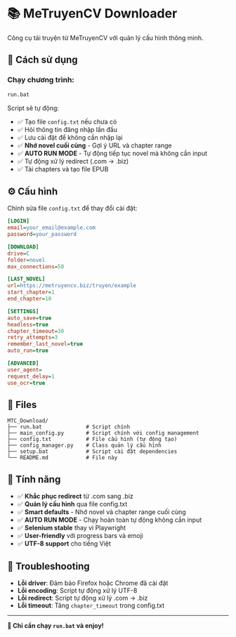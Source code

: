 # 📚 MeTruyenCV Downloader

Công cụ tải truyện từ MeTruyenCV với quản lý cấu hình thông minh.

## 🚀 Cách sử dụng

### **Chạy chương trình:**
```bash
run.bat
```

Script sẽ tự động:
- ✅ Tạo file `config.txt` nếu chưa có
- ✅ Hỏi thông tin đăng nhập lần đầu
- ✅ Lưu cài đặt để không cần nhập lại
- ✅ **Nhớ novel cuối cùng** - Gợi ý URL và chapter range
- ✅ **AUTO RUN MODE** - Tự động tiếp tục novel mà không cần input
- ✅ Tự động xử lý redirect (.com → .biz)
- ✅ Tải chapters và tạo file EPUB

## ⚙️ Cấu hình

Chỉnh sửa file `config.txt` để thay đổi cài đặt:

```ini
[LOGIN]
email=your_email@example.com
password=your_password

[DOWNLOAD]
drive=C
folder=novel
max_connections=50

[LAST_NOVEL]
url=https://metruyencv.biz/truyen/example
start_chapter=1
end_chapter=10

[SETTINGS]
auto_save=true
headless=true
chapter_timeout=30
retry_attempts=3
remember_last_novel=true
auto_run=true

[ADVANCED]
user_agent=
request_delay=1
use_ocr=true
```

## 📁 Files

```
MTC_Download/
├── run.bat              # Script chính
├── main_config.py       # Script chính với config management
├── config.txt           # File cấu hình (tự động tạo)
├── config_manager.py    # Class quản lý cấu hình
├── setup.bat            # Script cài đặt dependencies
└── README.md            # File này
```

## 🎯 Tính năng

- ✅ **Khắc phục redirect** từ .com sang .biz
- ✅ **Quản lý cấu hình** qua file config.txt
- ✅ **Smart defaults** - Nhớ novel và chapter range cuối cùng
- ✅ **AUTO RUN MODE** - Chạy hoàn toàn tự động không cần input
- ✅ **Selenium stable** thay vì Playwright
- ✅ **User-friendly** với progress bars và emoji
- ✅ **UTF-8 support** cho tiếng Việt

## 🐛 Troubleshooting

- **Lỗi driver**: Đảm bảo Firefox hoặc Chrome đã cài đặt
- **Lỗi encoding**: Script tự động xử lý UTF-8
- **Lỗi redirect**: Script tự động xử lý .com → .biz
- **Lỗi timeout**: Tăng `chapter_timeout` trong config.txt

---

**🎉 Chỉ cần chạy `run.bat` và enjoy!**
